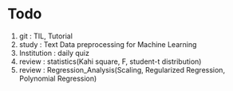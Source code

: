 # Todo

1. git : TIL, Tutorial
2. study : Text Data preprocessing for Machine Learning
3. Institution : daily quiz
4. review : statistics(Kahi square, F, student-t distribution)
5. review : Regression_Analysis(Scaling, Regularized Regression, Polynomial Regression)

